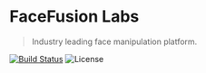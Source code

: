 FaceFusion Labs
===============

> Industry leading face manipulation platform.

[![Build Status](https://img.shields.io/github/actions/workflow/status/facefusion/facefusion-labs/ci.yml.svg?branch=master)](https://github.com/facefusion/facefusion-labs/actions?query=workflow:ci)
![License](https://img.shields.io/badge/license-MIT-green)
